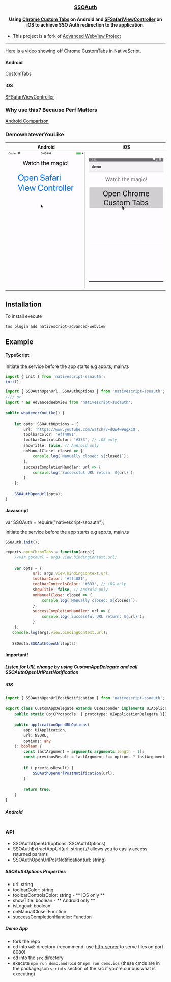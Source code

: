 <a align="center" href="https://www.npmjs.com/package/nativescript-advanced-webview">
    <h3 align="center">SSOAuth</h3>
</a>
<h4 align="center">
Using <a href="https://developer.chrome.com/multidevice/android/customtabs#whatarethey">Chrome Custom Tabs</a> on Android and <a href="https://developer.apple.com/reference/safariservices/sfsafariviewcontroller?language=objc">SFSafariViewController</a> on iOS to achieve SSO Auth redirection to the application.
</h4>

* This project is a fork of [Advanced WebView Project](https://www.npmjs.com/package/nativescript-advanced-webview)

----------

[Here is a video](https://youtu.be/LVseK_CZp5g) showing off Chrome CustomTabs in NativeScript.

#### Android

[CustomTabs](https://developer.android.com/reference/android/support/customtabs/package-summary.html)

#### iOS

[SFSafariViewController](https://developer.apple.com/reference/safariservices/sfsafariviewcontroller?language=objc)

### Why use this? Because Perf Matters

[Android Comparison](https://developer.chrome.com/multidevice/images/customtab/performance.gif)

### DemowhateverYouLike

| Android                                   | iOS                                             |
| ----------------------------------------- | ----------------------------------------------- |
| ![Android Sample](screens/chromeTabs.gif) | ![iOS Sample](screens/safariViewController.gif) |

## Installation

To install execute

```
tns plugin add nativescript-advanced-webview
```

## Example

#### TypeScript

Initiate the service before the app starts e.g app.ts, main.ts

```typescript
import { init } from 'nativescript-ssoauth';
init();
```

```typescript
import { SSOAuthOpenUrl, SSOAuthOptions } from 'nativescript-ssoauth';
//// or
import * as AdvancedWebView from 'nativescript-ssoauth';

public whateverYouLike() {

    let opts: SSOAuthOptions = {
        url: 'https://www.youtube.com/watch?v=dQw4w9WgXcQ',
        toolbarColor: '#ff4081',
        toolbarControlsColor: '#333', // iOS only
        showTitle: false, // Android only
        onManualClose: closed => {
            console.log(`Manually closed: ${closed}`);
        },
        successCompletionHandler: url => {
            console.log(`Successful URL return: ${url}`);
        }
    };

    SSOAuthOpenUrl(opts);
}
```

#### Javascript

var SSOAuth = require("nativescript-ssoauth");

Initiate the service before the app starts e.g app.ts, main.ts

```javascript
SSOAuth.init();
```

```javascript
exports.openChromTabs = function(args){
    //var gotoUrl = args.view.bindingContext.url;

    var opts = {
            url: args.view.bindingContext.url,
            toolbarColor: '#ff4081',
            toolbarControlsColor: '#333', // iOS only
            showTitle: false, // Android only
            onManualClose: closed => {
                console.log(`Manually closed: ${closed}`);
            },
            successCompletionHandler: url => {
                console.log(`Successful URL return: ${url}`);
            }
    };
   console.log(args.view.bindingContext.url);

   SSOAuth.SSOAuthOpenUrl(opts);
```

#### Important! 
##### Listen for URL change by using CustomAppDelegate and call SSOAuthOpenUrlPostNotification

##### iOS
```typescript
import { SSOAuthOpenUrlPostNotification } from 'nativescript-ssoauth';

export class CustomAppDelegate extends UIResponder implements UIApplicationDelegate {
	public static ObjCProtocols: { prototype: UIApplicationDelegate }[] = [UIApplicationDelegate]; // tslint:disable-line:variable-name

	public applicationOpenURLOptions(
		app: UIApplication,
		url: NSURL,
		options: any
	): boolean {
		const lastArgument = arguments[arguments.length - 1];
		const previousResult = lastArgument !== options ? lastArgument : undefined;

		if (!previousResult) {
			SSOAuthOpenUrlPostNotification(url);
		}

		return true;
	}
}
```

##### Android
```typescript
```

### API

- SSOAuthOpenUrl(options: SSOAuthOptions)
- SSOAuthExtractAppUrl(url: string) // allows you to easily access returned params
- SSOAuthOpenUrlPostNotification(url: string)

##### SSOAuthOptions Properties

- url: string
- toolbarColor: string
- toolbarControlsColor: string - ** iOS only **
- showTitle: boolean - ** Android only **
- isLogout: boolean
- onManualClose: Function
- successCompletionHandler: Function

##### Demo App

- fork the repo
- cd into `web` directory (recommend: use [http-server](https://www.npmjs.com/package/http-server) to serve files on port 8080)
- cd into the `src` directory
- execute `npm run demo.android` or `npm run demo.ios` (these cmds are in the package.json `scripts` section of the src if you're curious what is executing)
